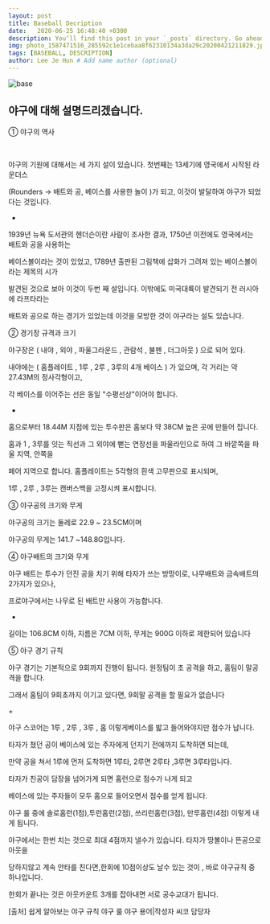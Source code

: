 ```yaml
---
layout: post
title: Baseball Decription
date:   2020-06-25 16:48:40 +0300
description: You’ll find this post in your `_posts` directory. Go ahead and edit it and re-build the site to see your changes. # Add post description (optional)
img: photo_1587471516_285592c1e1cebaa8f62310134a3da29c20200421211829.jpg # Add image post (optional)
tags: [BASEBALL, DESCRIPTION]
author: Lee Je Hun # Add name author (optional)
---
```

![base](/assets/img/_posts/photo_1592651879_4b0aaf9ae7388b8844544edfffa1720420200620201242.jpg)

야구에 대해 설명드리겠습니다.
---
① 야구의 역사

​

야구의 기원에 대해서는 세 가지 설이 있습니다. 첫번째는 13세기에 영국에서 시작된  라운더스

(Rounders → 배트와 공, 베이스를 사용한 놀이 )가 되고, 이것이 발달하여 야구가 되었다는 것입니다.

+

1939년 뉴욕 도서관의 헨더슨이란 사람이 조사한 결과, 1750년 이전에도 영국에서는 배트와 공을 사용하는

베이스볼이라는 것이 있었고, 1789년 출판된 그림책에 삽화가 그려져 있는 베이스볼이라는 제목의 시가

 발견된 것으로 보아  이것이 두번 째 설입니다. 이밖에도 미국대륙이 발견되기 전 러시아에 라프타라는

배트와 공으로 하는 경기가 있었는데 이것을 모방한 것이 야구라는 설도 있습니다.

② 경기장 규격과 크기

야구장은 ( 내야 , 외야 , 파울그라운드 , 관람석 , 불펜 , 더그아웃 ) 으로 되어 있다.

내야에는 ( 홈플레이트 , 1루 , 2루 , 3루의 4개 베이스 ) 가 있으며, 각 거리는 약 27.43M의 정사각형이고,

각 베이스를 이어주는 선은 동일 "수평선상"이어야 합니다.

+

홈으로부터 18.44M 지점에 있는 투수판은 홈보다 약 38CM  높은 곳에 만들어 집니다. 

홈과 1 , 3루를 잇는 직선과 그 외야에 뻗는 연장선을 파울라인으로 하여 그 바깥쪽을 파울 지역, 안쪽을

 페어 지역으로 합니다. 홈플레이트는 5각형의 흰색 고무판으로 표시되며,

1루 , 2루 , 3루는 캔버스백을 고정시켜 표시합니다.

③ 야구공의 크기와 무게

야구공의 크기는 둘레로 22.9 ~ 23.5CM이며

 야구공의 무게는 141.7 ~148.8G입니다.
 
 ④ 야구배트의 크기와 무게

야구 배트는 투수가 던진 공을 치기 위해 타자가 쓰는 방망이로, 나무배트와 금속배트의 2가지가 있으나,

 프로야구에서는 나무로 된 배트만 사용이 가능합니다.

+

 길이는 106.8CM 이하, 지름은 7CM 이하, 무게는 900G 이하로 제한되어 있습니다

⑤ 야구 경기 규칙

야구 경기는 기본적으로 9회까지 진행이 됩니다. 원정팀이 초 공격을 하고, 홈팀이 말공격을 합니다.

그래서 홈팀이 9회초까지 이기고 있다면, 9회말 공격을 할 필요가 없습니다

+​

야구 스코어는 1루 , 2루 , 3루 , 홈 이렇게베이스를 밟고 들어와야지만 점수가 납니다.

타자가 쳤던 공이 베이스에 있는 주자에게 던지기 전에까지 도착하면 되는데,

만약 공을 쳐서 1루에 먼저 도착하면 1루타, 2루면 2루타 ,3루면 3루타입니다.

타자가 친공이 담장을 넘어가게 되면 홈런으로 점수가 나게 되고

베이스에 있는 주자들이 모두 홈으로 들어오면서 점수를 얻게 됩니다.​

야구 룰 중에 솔로홈런(1점),투런홈런(2점), 쓰리런홈런(3점), 만루홈런(4점) 이렇게 내게 됩니다.

야구에서는 한번 치는 것으로 최대 4점까지 낼수가 있습니다. 타자가 땅볼이나 뜬공으로 아웃을

 당하지않고 계속 안타를 친다면,한회에 10점이상도 날수 있는 것이 , 바로 야구규칙 중 하나입니다.​

한회가 끝나는 것은 아웃카운트 3개를 잡아내면 서로 공수교대가 됩니다.


[출처] 쉽게 알아보는 야구 규칙 야구 룰 야구 용어|작성자 씨코 담당자
